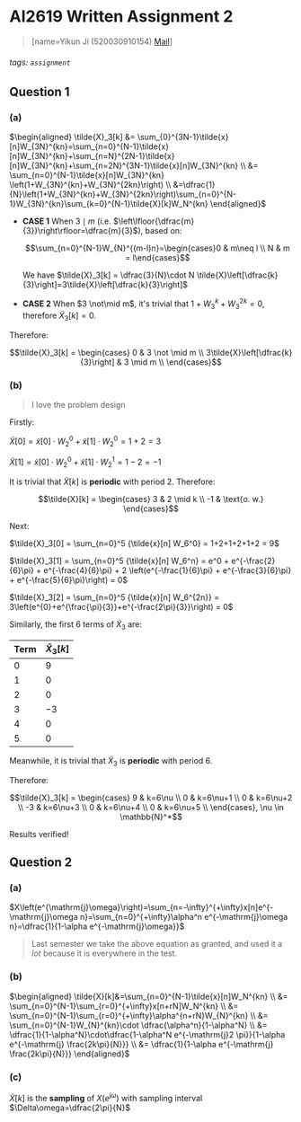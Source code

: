 # AI2619 Written Assignment 2

> [name=Yikun Ji (520030910154) [Mail](mailto:da-kun@sjtu.edu.cn)]
###### tags: `assignment`

## Question 1

### (a)

$\begin{aligned}
\tilde{X}_3[k] &= \sum_{0}^{3N-1}\tilde{x}[n]W_{3N}^{kn}=\sum_{n=0}^{N-1}\tilde{x}[n]W_{3N}^{kn}+\sum_{n=N}^{2N-1}\tilde{x}[n]W_{3N}^{kn}+\sum_{n=2N}^{3N-1}\tilde{x}[n]W_{3N}^{kn} \\
&= \sum_{n=0}^{N-1}\tilde{x}[n]W_{3N}^{kn} \left(1+W_{3N}^{kn}+W_{3N}^{2kn}\right) \\
&=\dfrac{1}{N}\left(1+W_{3N}^{kn}+W_{3N}^{2kn}\right)\sum_{n=0}^{N-1}W_{3N}^{kn}\sum_{k=0}^{N-1}\tilde{X}[k]W_N^{kn}
\end{aligned}$

- **CASE 1** When $3\mid m$ (i.e. $\left\lfloor{\dfrac{m}{3}}\right\rfloor=\dfrac{m}{3}$), based on:

  $$\sum_{n=0}^{N-1}W_{N}^{(m-l)n}=\begin{cases}0 & m\neq l \\ N & m = l\end{cases}$$

  We have $\tilde{X}_3[k] = \dfrac{3}{N}\cdot N \tilde{X}\left[\dfrac{k}{3}\right]=3\tilde{X}\left[\dfrac{k}{3}\right]$

- **CASE 2** When $3 \not\mid m$, it's trivial that $1+W_3^k+W_3^{2k}=0$, therefore $\tilde{X}_3[k] = 0$.

Therefore:

$$\tilde{X}_3[k] = \begin{cases}
0 & 3 \not \mid m \\
3\tilde{X}\left[\dfrac{k}{3}\right] & 3 \mid m \\
\end{cases}$$

### (b)

> I love the problem design

Firstly:

$\tilde{X}[0]=\tilde{x}[0] \cdot W_{2}^{0} + \tilde{x}[1] \cdot W_{2}^{0} = 1 + 2 = 3$

$\tilde{X}[1]=\tilde{x}[0] \cdot W_{2}^{0} + \tilde{x}[1] \cdot W_{2}^{1} = 1 - 2 = -1$

It is trivial that $\tilde{X}[k]$ is **periodic** with period $2$. Therefore:

$$\tilde{X}[k] = \begin{cases}
3 & 2 \mid k \\
-1 & \text{o. w.}
\end{cases}$$

Next:

$\tilde{X}_3[0] = \sum_{n=0}^5 {\tilde{x}[n] W_6^0} = 1+2+1+2+1+2 = 9$

$\tilde{X}_3[1] = \sum_{n=0}^5 {\tilde{x}[n] W_6^n} = e^0 + e^{-\frac{2}{6}\pi} + e^{-\frac{4}{6}\pi} + 2 \left(e^{-\frac{1}{6}\pi} + e^{-\frac{3}{6}\pi} + e^{-\frac{5}{6}\pi}\right) = 0$

$\tilde{X}_3[2] = \sum_{n=0}^5 {\tilde{x}[n] W_6^{2n}} = 3\left(e^{0}+e^{\frac{\pi}{3}}+e^{-\frac{2\pi}{3}}\right) = 0$

Similarly, the first $6$ terms of $\tilde{X}_3$ are:

| Term | $\tilde{X}_3[k]$ |
| - | - |
| 0 | $9$ |
| 1 | $0$ |
| 2 | $0$ |
| 3 | $-3$ |
| 4 | $0$ |
| 5 | $0$ |

Meanwhile, it is trivial that $\tilde{X}_3$ is **periodic** with period $6$.

Therefore:

$$\tilde{X}_3[k] = \begin{cases}
9 & k=6\nu \\
0 & k=6\nu+1 \\
0 & k=6\nu+2 \\
-3 & k=6\nu+3 \\
0 & k=6\nu+4 \\
0 & k=6\nu+5 \\
\end{cases}, \nu \in \mathbb{N}^*$$

Results verified!

## Question 2

### (a)

$X\left(e^{\mathrm{j}\omega}\right)=\sum_{n=-\infty}^{+\infty}x[n]e^{-\mathrm{j}\omega n}=\sum_{n=0}^{+\infty}\alpha^n e^{-\mathrm{j}\omega n}=\dfrac{1}{1-\alpha e^{-\mathrm{j}\omega}}$

> Last semester we take the above equation as granted, and used it a *lot* because it is everywhere in the test.

### (b)

$\begin{aligned}
\tilde{X}[k]&=\sum_{n=0}^{N-1}\tilde{x}[n]W_N^{kn} \\
&= \sum_{n=0}^{N-1}\sum_{r=0}^{+\infty}x[n+rN]W_N^{kn} \\
&= \sum_{n=0}^{N-1}\sum_{r=0}^{+\infty}\alpha^{n+rN}W_{N}^{kn} \\
&= \sum_{n=0}^{N-1}W_{N}^{kn}\cdot \dfrac{\alpha^n}{1-\alpha^N} \\
&= \dfrac{1}{1-\alpha^N}\cdot\dfrac{1-\alpha^N e^{-\mathrm{j}2 \pi}}{1-\alpha e^{-\mathrm{j} \frac{2k\pi}{N}}} \\
&= \dfrac{1}{1-\alpha e^{-\mathrm{j} \frac{2k\pi}{N}}}
\end{aligned}$

### \(c\)

$\tilde{X}[k]$ is the **sampling** of $X\left(e^{\mathrm{j}\omega}\right)$ with sampling interval $\Delta\omega=\dfrac{2\pi}{N}$
